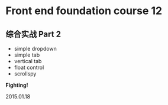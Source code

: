 # Front end foundation course 12

## 综合实战 Part 2

- simple dropdown
- simple tab
- vertical tab
- float control
- scrollspy

__Fighting\!__

2015.01.18
